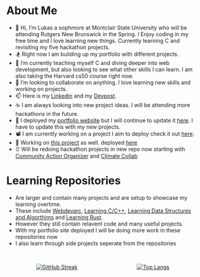 # About Me 
- 👋 Hi, I’m Lukas a sophmore at Montclair State University who will be attending Rutgers New Brunswick in the Spring. I Enjoy coding in my free time and I love learning new things. Currently learning C and revisiting my five hackathon projects.
- 🏂 Right now I am building up my portfolio with different projects. 
- 🌱 I’m currently teaching myself C and diving deeper into web development, but also looking to see what other skills I can learn. I am also taking the Harvard cs50 course right now.
- 💞️ I’m looking to collaborate on anything. I love learning new skills and working on projects.
- 📫 Here is my [Linkedin](https://www.linkedin.com/in/lukas-frotton-07b79422b/) and my [Devpost](https://devpost.com/ljfrotton). 
- ☕ I am always looking into new project ideas. I will be attending more hackathons in the future.
- 📁 I deployed my [portfolio website](https://lukasjfrotton.netlify.app) but I will continue to update it [here](https://github.com/Lukefrotts227/portfolioLukasF). I have to update this with my new projects. 
- 📽️ I am currently working on a project I aim to deploy check it out [here](https://github.com/Lukefrotts227/lukasmanager101).
- 🚄 Working on [this project](https://github.com/Lukefrotts227/first-side-project) as well. deployed [here](https://side-project-pioneer.vercel.app/)
- ⏰ Will be redoing hackathon projects in new repo now starting with [Community Action Organizer](https://github.com/Lukefrotts227/CommunityActionOrganizer2.0) and [Climate Collab](https://github.com/Lukefrotts227/ClimateCollab2.0)
# Learning Repositories 
- Are larger and contain many projects and are setup to showcase my learning overtime.
- These include [Webdevarc](https://github.com/Lukefrotts227/webdevarc), [Learning C/C++](https://github.com/Lukefrotts227/learningC), [Learning Data Structures and Algorthims](https://github.com/Lukefrotts227/learningDataStructsandAlg) and [Learning Rust](https://github.com/Lukefrotts227/learningrust).
- However they still contain relavent code and many useful projects.
- With my portfolio site deployed I will be doing more work in these repositories now
- I also learn through side projects seperate from the repositories

<br>

<div style="display: flex; justify-content: space-around; align-items: center;">


<div> 


  
[![GitHub Streak](https://streak-stats.demolab.com?user=Lukefrotts227&theme=tokyonight-duo&border=EB18C4&background=45%2CEB2AC3%2CEB5454)](https://git.io/streak-stats)




</div>


<div>



[![Top Langs](https://github-readme-stats.vercel.app/api/top-langs/?username=Lukefrotts227)](https://github.com/anuraghazra/github-readme-stats)





</div> 



</div>

<!---
Lukefrotts227/Lukefrotts227 is a ✨ special ✨ repository because its `README.md` (this file) appears on your GitHub profile.
You can click the Preview link to take a look at your changes.
--->
